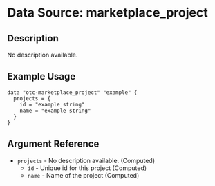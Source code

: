 # Data Source: marketplace_project

## Description

No description available.

## Example Usage

```hcl
data "otc-marketplace_project" "example" {
  projects = {
    id = "example string"
    name = "example string"
  }
}
```

## Argument Reference

- `projects` - No description available.
  (Computed)
  - `id` - Unique id for this project
    (Computed)
  - `name` - Name of the project
    (Computed)
